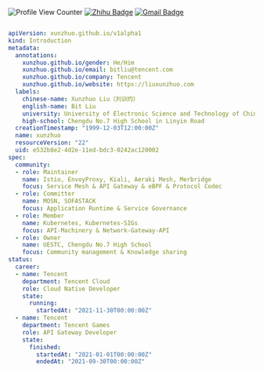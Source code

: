 ![Profile View Counter](https://komarev.com/ghpvc/?username=Xunzhuo)
[![Zhihu Badge](https://img.shields.io/badge/-@XunzhuoTalk-1ca0f1?style=flat-square&labelColor=1ca0f1&logo=Zhihu&logoColor=white&link=https://zhihu.com/people/liuxunzhuo/)](https://zhihu.com/people/liuxunzhuo/)
[![Gmail Badge](https://img.shields.io/badge/-Gmail-c14438?style=flat-square&logo=Gmail&logoColor=white&link=mailto:mixdeers@gmail.com)](mailto:mixdeers@gmail.com)

``` yaml

apiVersion: xunzhuo.github.io/v1alpha1
kind: Introduction
metadata:
  annotations:
    xunzhuo.github.io/gender: He/Him
    xunzhuo.github.io/email: bitliu@tencent.com
    xunzhuo.github.io/company: Tencent
    xunzhuo.github.io/website: https://liuxunzhuo.com
  labels:
    chinese-name: Xunzhuo Liu（刘训灼）
    english-name: Bit Liu
    university: University of Electronic Science and Technology of China
    high-school: Chengdu No.7 High School in Linyin Road
  creationTimestamp: "1999-12-03T12:00:00Z"
  name: xunzhuo
  resourceVersion: "22"
  uid: e532b8e2-4d2e-11ed-bdc3-0242ac120002
spec:
  community:
  - role: Maintainer
    name: Istio, EnvoyProxy, Kiali, Aeraki Mesh, Merbridge
    focus: Service Mesh & API Gateway & eBPF & Protocol Codec
  - role: Committer
    name: MOSN, SOFASTACK
    focus: Application Runtime & Service Governance
  - role: Member
    name: Kubernetes, Kubernetes-SIGs
    focus: API-Machinery & Network-Gateway-API
  - role: Owner
    name: UESTC, Chengdu No.7 High School
    focus: Community management & Knowledge sharing
status:
  career:
  - name: Tencent
    department: Tencent Cloud
    role: Cloud Native Developer
    state:
      running:
        startedAt: "2021-11-30T00:00:00Z"
  - name: Tencent
    department: Tencent Games
    role: API Gateway Developer
    state:
      finished:
        startedAt: "2021-01-01T00:00:00Z"
        endedAt: "2021-09-30T00:00:00Z"
```
